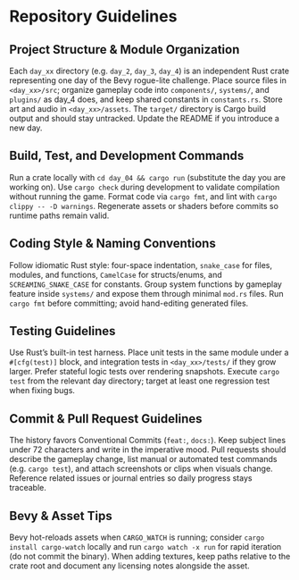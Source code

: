 # Repository Guidelines

## Project Structure & Module Organization
Each `day_xx` directory (e.g. `day_2`, `day_3`, `day_4`) is an independent Rust crate representing one day of the Bevy rogue-lite challenge. Place source files in `<day_xx>/src`; organize gameplay code into `components/`, `systems/`, and `plugins/` as day_4 does, and keep shared constants in `constants.rs`. Store art and audio in `<day_xx>/assets`. The `target/` directory is Cargo build output and should stay untracked. Update the README if you introduce a new day.

## Build, Test, and Development Commands
Run a crate locally with `cd day_04 && cargo run` (substitute the day you are working on). Use `cargo check` during development to validate compilation without running the game. Format code via `cargo fmt`, and lint with `cargo clippy -- -D warnings`. Regenerate assets or shaders before commits so runtime paths remain valid.

## Coding Style & Naming Conventions
Follow idiomatic Rust style: four-space indentation, `snake_case` for files, modules, and functions, `CamelCase` for structs/enums, and `SCREAMING_SNAKE_CASE` for constants. Group system functions by gameplay feature inside `systems/` and expose them through minimal `mod.rs` files. Run `cargo fmt` before committing; avoid hand-editing generated files.

## Testing Guidelines
Use Rust’s built-in test harness. Place unit tests in the same module under a `#[cfg(test)]` block, and integration tests in `<day_xx>/tests/` if they grow larger. Prefer stateful logic tests over rendering snapshots. Execute `cargo test` from the relevant day directory; target at least one regression test when fixing bugs.

## Commit & Pull Request Guidelines
The history favors Conventional Commits (`feat:`, `docs:`). Keep subject lines under 72 characters and write in the imperative mood. Pull requests should describe the gameplay change, list manual or automated test commands (e.g. `cargo test`), and attach screenshots or clips when visuals change. Reference related issues or journal entries so daily progress stays traceable.

## Bevy & Asset Tips
Bevy hot-reloads assets when `CARGO_WATCH` is running; consider `cargo install cargo-watch` locally and run `cargo watch -x run` for rapid iteration (do not commit the binary). When adding textures, keep paths relative to the crate root and document any licensing notes alongside the asset.
